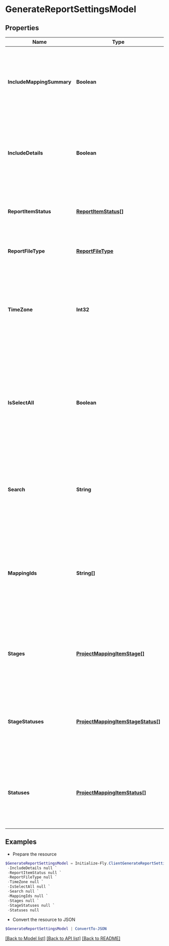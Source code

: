 # GenerateReportSettingsModel
## Properties

Name | Type | Description | Notes
------------ | ------------- | ------------- | -------------
**IncludeMappingSummary** | **Boolean** | A boolean value indicating whether mapping summary will be included in the generated report. | 
**IncludeDetails** | **Boolean** | A boolean value indicating whether item details information will be included in the generated report. | [optional] 
**ReportItemStatus** | [**ReportItemStatus[]**](ReportItemStatus.md) | Specify a list of item status to be included in the generated report. | [optional] 
**ReportFileType** | [**ReportFileType**](ReportFileType.md) | Specify the format of the generated report file. | [optional] 
**TimeZone** | **Int32** | Specify the UTC time offset of current browser. This value will be used to adjust time values when generating the report file. | [optional] 
**IsSelectAll** | **Boolean** | A boolean value indicates whether the Select All option is checked.  Default to False which means only mappings with ids in MappingIds properties are selected. | 
**Search** | **String** | A search criteria. If specified it will be used to filter the mappings in the current project. Default empty. | [optional] 
**MappingIds** | **String[]** | Specify a list of mapping ids against which the operation or job will be run.  If IsSelectAll is set to True, these mappings will be filtered out instead. | [optional] 
**Stages** | [**ProjectMappingItemStage[]**](ProjectMappingItemStage.md) | A list of Stages which will be used together with other serach conditions to filter mappings. | [optional] 
**StageStatuses** | [**ProjectMappingItemStageStatus[]**](ProjectMappingItemStageStatus.md) | A list of Stage Status which will be used together with other serach conditions to filter mappings. | [optional] 
**Statuses** | [**ProjectMappingItemStatus[]**](ProjectMappingItemStatus.md) | A list of Mapping Status which will be used together with other serach conditions to filter mappings. | [optional] 

## Examples

- Prepare the resource
```powershell
$GenerateReportSettingsModel = Initialize-Fly.ClientGenerateReportSettingsModel  -IncludeMappingSummary null `
 -IncludeDetails null `
 -ReportItemStatus null `
 -ReportFileType null `
 -TimeZone null `
 -IsSelectAll null `
 -Search null `
 -MappingIds null `
 -Stages null `
 -StageStatuses null `
 -Statuses null
```

- Convert the resource to JSON
```powershell
$GenerateReportSettingsModel | ConvertTo-JSON
```

[[Back to Model list]](../README.md#documentation-for-models) [[Back to API list]](../README.md#documentation-for-api-endpoints) [[Back to README]](../README.md)
